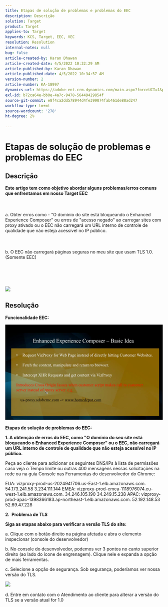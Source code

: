```yaml
---
title: Etapas de solução de problemas e problemas do EEC
description: Descrição
solution: Target
product: Target
applies-to: Target
keywords: KCS, Target, EEC, VEC
resolution: Resolution
internal-notes: null
bug: false
article-created-by: Karan Dhawan
article-created-date: 4/5/2022 10:32:29 AM
article-published-by: Karan Dhawan
article-published-date: 4/5/2022 10:34:57 AM
version-number: 2
article-number: KA-18997
dynamics-url: https://adobe-ent.crm.dynamics.com/main.aspx?forceUCI=1&pagetype=entityrecord&etn=knowledgearticle&id=11a03cad-cbb4-ec11-983f-000d3a5d0d73
exl-id: b72ca64e-bb0e-4a7c-9478-56449429854f
source-git-commit: e8f4ca2dd578944d4fe399074fab461de88ad247
workflow-type: tm+mt
source-wordcount: '278'
ht-degree: 2%

---
```


# Etapas de solução de problemas e problemas do EEC

## Descrição

<b>Este artigo tem como objetivo abordar alguns problemas/erros comuns que enfrentamos em nosso Target EEC</b><br><br> <br><br>a. Obter erros como - &quot;O domínio do site está bloqueando o Enhanced Experience Composer&quot; ou erros de &quot;acesso negado&quot; ao carregar sites com proxy ativado ou o EEC não carregará um URL interno de controle de qualidade que não esteja acessível no IP público.<br><br> <br><br>b. O EEC não carregará páginas seguras no meu site que usam TLS 1.0. (Somente EEC) <br><br> <br><br> <br><br>![](https://adobe-ent.crm.dynamics.com/api/data/v9.0/msdyn_knowledgearticleimages%289163ac73-37ab-ec11-983f-000d3a349523%29/msdyn_blobfile/$value)

## Resolução


<b>Funcionalidade EEC:</b>

![](assets/6ea1c39f-52ab-ec11-983f-000d3a3496ef.png)



<b>Etapas de solução de problemas do EEC:</b>

<b>1. A obtenção de erros do EEC, como &quot;O domínio do seu site está bloqueando o Enhanced Experience Composer&quot; ou o EEC, não carregará um URL interno de controle de qualidade que não esteja acessível no IP público.</b>

Peça ao cliente para adicionar os seguintes DNS/IPs à lista de permissões caso veja o Tempo limite ou outras 400 mensagens nessas solicitações na rede ou na guia Console nas Ferramentas do desenvolvedor do Chrome:

EUA: vizproxy-prod-us-2024941706.us-East-1.elb.amazonaws.com.
54.173.241.58 3.234.111.144 EMEA: vizproxy-prod-emea-1118976074.eu-west-1.elb.amazonaws.com.
34.246.105.190 34.249.15.238 APAC: vizproxy-prod-apac-1398366183.ap-northeast-1.elb.amazonaws.com.
52.192.148.53 52.69.47.228



<b>2.  Problema de TLS</b>

<b>Siga as etapas abaixo para verificar a versão TLS do site:</b>

a. Clique com o botão direito na página afetada e abra o elemento inspecionar (console do desenvolvedor)

b. No console do desenvolvedor, podemos ver 3 pontos no canto superior direito (ao lado do ícone de engrenagem). Clique nele e expanda a opção de mais ferramentas.

c. Selecione a opção de segurança. Sob segurança, poderíamos ver nossa versão do TLS.

![](https://experienceleague.adobe.com/docs/target/assets/firefox_more_info_3.png?lang=en)

d. Entre em contato com o Atendimento ao cliente para alterar a versão do TLS se a versão atual for 1.0
